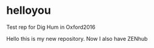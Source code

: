 # helloyou
Test rep for Dig Hum  in Oxford2016

Hello this is my new repository.
Now I also have ZENhub


